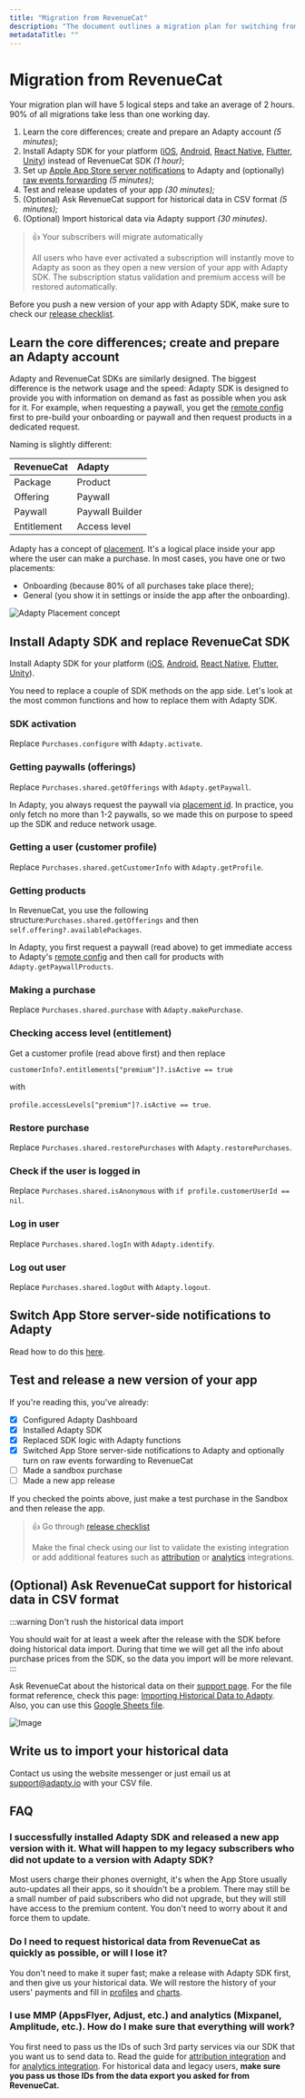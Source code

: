 ```yaml
---
title: "Migration from RevenueCat"
description: "The document outlines a migration plan for switching from RevenueCat SDK to Adapty SDK, which involves learning the core differences, installing Adapty SDK, switching App Store server-side notifications, testing and releasing a new app version, and optionally importing historical data."
metadataTitle: ""
---
```


# Migration from RevenueCat

Your migration plan will have 5 logical steps and take an average of 2 hours. 90% of all migrations take less than one working day.

1. Learn the core differences; create and prepare an Adapty account _(5 minutes)_;
2. Install Adapty SDK for your platform ([iOS](ios-installation), [Android](android-installation), [React Native](react-native-installation), [Flutter](flutter-installation), [Unity](unity-installation)) instead of RevenueCat SDK _(1 hour)_;
3. Set up [Apple App Store server notifications](app-store-server-notifications) to Adapty and (optionally) [raw events forwarding](app-store-server-notifications#raw-events-forwarding) _(5 minutes)_;
4. Test and release updates of your app _(30 minutes);_
5. (Optional) Ask RevenueCat support for historical data in CSV format  _(5 minutes);_
6. (Optional) Import historical data via Adapty support _(30 minutes)_.

> 👍 Your subscribers will migrate automatically
> 
> All users who have ever activated a subscription will instantly move to Adapty as soon as they open a new version of your app with Adapty SDK. The subscription status validation and premium access will be restored automatically.

Before you push a new version of your app with Adapty SDK, make sure to check our [release сhecklist](https://docs.adapty.io/docs/release-checklist).

## Learn the core differences; create and prepare an Adapty account

Adapty and RevenueCat SDKs are similarly designed. The biggest difference is the network usage and the speed: Adapty SDK is designed to provide you with information on demand as fast as possible when you ask for it. For example, when requesting a paywall, you get the [remote config](paywalls#remote-config-table-view) first to pre-build your onboarding or paywall and then request products in a dedicated request.

Naming is slightly different:

| RevenueCat  | Adapty          |
| :---------- | :-------------- |
| Package     | Product         |
| Offering    | Paywall         |
| Paywall     | Paywall Builder |
| Entitlement | Access level    |

Adapty has a concept of [placement](placements). It's a logical place inside your app where the user can make a purchase. In most cases, you have one or two placements:

- Onboarding (because 80% of all purchases take place there);
- General (you show it in settings or inside the app after the onboarding).


<div style={{ textAlign: 'center' }}>
  <img 
    src="https://files.readme.io/2406d97-image.png" 
    alt="Adapty Placement concept" 
    style={{ width: '600px', border: '1px solid grey' }}
  />
</div>





## Install Adapty SDK and replace RevenueCat SDK

Install Adapty SDK for your platform ([iOS](ios-installation), [Android](android-installation), [React Native](react-native-installation), [Flutter](flutter-installation), [Unity](unity-installation)).

You need to replace a couple of SDK methods on the app side. Let's look at the most common functions and how to replace them with Adapty SDK.

### SDK activation

Replace `Purchases.configure` with `Adapty.activate`.

### Getting paywalls (offerings)

Replace `Purchases.shared.getOfferings` with `Adapty.getPaywall`. 

In Adapty, you always request the paywall via [placement id](placements). In practice, you only fetch no more than 1-2 paywalls, so we made this on purpose to speed up the SDK and reduce network usage.

### Getting a user (customer profile)

Replace `Purchases.shared.getCustomerInfo` with `Adapty.getProfile`.

### Getting products

In RevenueCat, you use the following structure:`Purchases.shared.getOfferings` and then `self.offering?.availablePackages`.

In Adapty, you first request a paywall (read above) to get immediate access to Adapty's [remote config](paywalls#paywall-remote-config) and then call for products with `Adapty.getPaywallProducts`.

### Making a purchase

Replace `Purchases.shared.purchase` with `Adapty.makePurchase`.

### Checking access level (entitlement)

Get a customer profile (read above first) and then replace 

`customerInfo?.entitlements["premium"]?.isActive == true`

with

`profile.accessLevels["premium"]?.isActive == true`.

### Restore purchase

Replace `Purchases.shared.restorePurchases` with `Adapty.restorePurchases`.

### Check if the user is logged in

Replace `Purchases.shared.isAnonymous` with `if profile.customerUserId == nil`.

### Log in user

Replace `Purchases.shared.logIn` with `Adapty.identify`.

### Log out user

Replace `Purchases.shared.logOut` with `Adapty.logout`.

## Switch App Store server-side notifications to Adapty

Read how to do this [here](migrate-to-adapty-from-another-solutions#changing-apple-server-notifications).

## Test and release a new version of your app

If you're reading this, you've already:

- [x] Configured Adapty Dashboard
- [x] Installed Adapty SDK
- [x] Replaced SDK logic with Adapty functions
- [x] Switched App Store server-side notifications to Adapty and optionally turn on raw events forwarding to RevenueCat
- [ ] Made a sandbox purchase
- [ ] Made a new app release

If you checked the points above, just make a test purchase in the Sandbox and then release the app.

> 👍 Go through [release checklist](release-checklist)
> 
> Make the final check using our list to validate the existing integration or add additional features such as [attribution](attribution-integration) or [analytics](analytics-integration) integrations.

## (Optional) Ask RevenueCat support for historical data in CSV format

:::warning
Don't rush the historical data import

You should wait for at least a week after the release with the SDK before doing historical data import. During that time we will get all the info about purchase prices from the SDK, so the data you import will be more relevant.
:::

Ask RevenueCat about the historical data on their [support page](https://app.revenuecat.com/settings/support). For the file format reference, check this page: [Importing Historical Data to Adapty](importing-historical-data-to-adapty). Also, you can use this [Google Sheets file](https://docs.google.com/spreadsheets/d/162LMI9D7-BP63Jkllj2AtpaD7FQFa0-V-Yht1U65Ojs/edit#gid=70701724).


<div style={{ textAlign: 'center' }}>
  <img 
    src="https://files.readme.io/2bce57f-CleanShot_2022-03-16_at_15.40.072x.png" 
    alt="Image" 
    style={{ width: 'auto', border: '1px solid grey' }}
  />
</div>





## Write us to import your historical data

Contact us using the website messenger or just email us at [support@adapty.io](mailto:support@adapty.io) with your CSV file.



## FAQ

### I successfully installed Adapty SDK and released a new app version with it. What will happen to my legacy subscribers who did not update to a version with Adapty SDK?

Most users charge their phones overnight, it's when the App Store usually auto-updates all their apps, so it shouldn't be a problem. There may still be a small number of paid subscribers who did not upgrade, but they will still have access to the premium content. You don't need to worry about it and force them to update.

### Do I need to request historical data from RevenueCat as quickly as possible, or will I lose it?

You don't need to make it super fast; make a release with Adapty SDK first, and then give us your historical data. We will restore the history of your users' payments and fill in [profiles](profiles-crm) and [charts](charts).

### I use MMP (AppsFlyer, Adjust, etc.) and analytics (Mixpanel, Amplitude, etc.). How do I make sure that everything will work?

You first need to pass us the IDs of such 3rd party services via our SDK that you want us to send data to. Read the guide for [attribution integration](attribution-integration) and for [analytics integration](analytics-integration). For historical data and legacy users, **make sure you pass us those IDs from the data export you asked for from RevenueCat.**